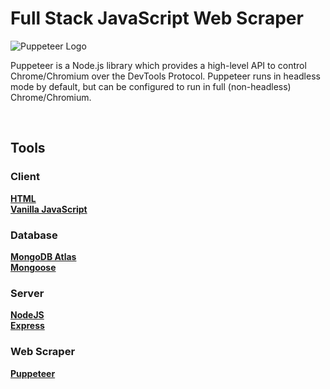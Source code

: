 # Full Stack JavaScript Web Scraper

![Puppeteer Logo](https://user-images.githubusercontent.com/10379601/29446482-04f7036a-841f-11e7-9872-91d1fc2ea683.png)

<p>Puppeteer is a Node.js library which provides a high-level API to control Chrome/Chromium over the DevTools Protocol. Puppeteer runs in headless mode by default, but can be configured to run in full (non-headless) Chrome/Chromium.</p>

<br>

## Tools

### Client

**[HTML](https://developer.mozilla.org/en-US/docs/Web/HTML)**<br>
**[Vanilla JavaScript](https://developer.mozilla.org/en-US/docs/Web/javascript)**

### Database

**[MongoDB Atlas](https://www.mongodb.com/atlas)**<br>
**[Mongoose](https://mongoosejs.com/)**

### Server

**[NodeJS](https://node.js)**<br>
**[Express](https://expressjs.com/)**

### Web Scraper

**[Puppeteer](https://github.com/puppeteer/puppeteer/tree/main#readme)**

<br>
